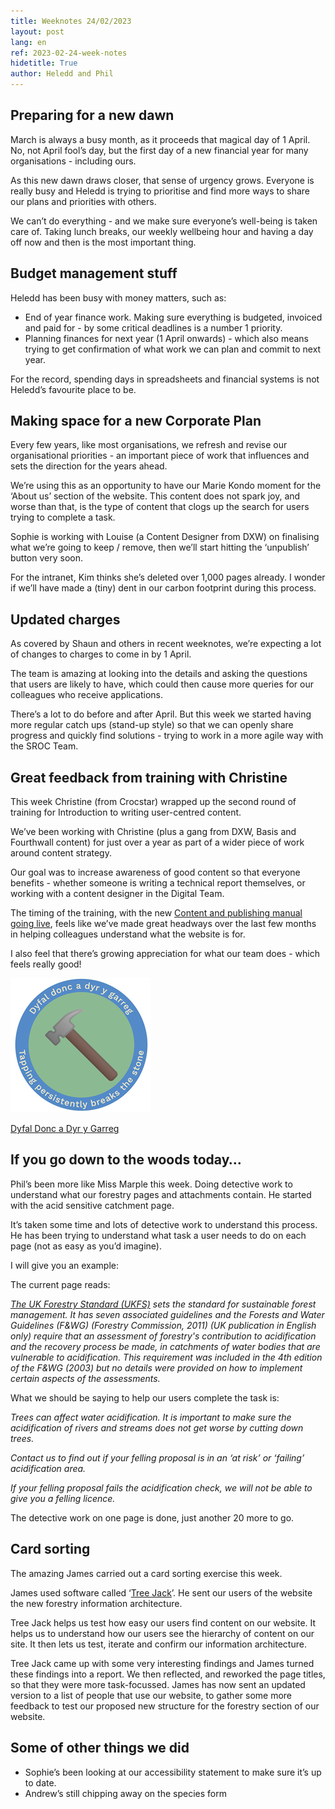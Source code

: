 ```yaml
---
title: Weeknotes 24/02/2023
layout: post
lang: en
ref: 2023-02-24-week-notes
hidetitle: True
author: Heledd and Phil
---
```


## Preparing for a new dawn

March is always a busy month, as it proceeds that magical day of 1 April. No, not April fool’s day, but the first day of a new financial year for many organisations - including ours.

As this new dawn draws closer, that sense of urgency grows. Everyone is really busy and  Heledd is trying to prioritise and find more ways to share our plans and priorities with others. 

We can’t do everything - and we make sure everyone’s well-being is taken care of. Taking lunch breaks, our weekly wellbeing hour and having a day off now and then is the most important thing. 

## Budget management stuff

Heledd has been busy with money matters, such as:

+ End of year finance work. Making sure everything is budgeted, invoiced and paid for - by some critical deadlines is a number 1 priority.
+ Planning finances for next year (1 April onwards) - which also means trying to get confirmation of what work we can plan and commit to next year.

For the record, spending days in spreadsheets and financial systems is not Heledd’s favourite place to be.

## Making space for a new Corporate Plan 

Every few years, like most organisations, we refresh and revise our organisational priorities - an important piece of work that influences and sets the direction for the years ahead. 

We’re using this as an opportunity to have our Marie Kondo moment for the ‘About us’ section of the website. This content does not spark joy, and worse than that, is the type of content that clogs up the search for users trying to complete a task. 

Sophie is working with Louise (a Content Designer from DXW) on finalising what we’re going to keep / remove, then we’ll start hitting the ‘unpublish’ button very soon. 

For the intranet, Kim thinks she’s deleted over 1,000 pages already. I wonder if we’ll have made a (tiny) dent in our carbon footprint during this process.

## Updated charges

As covered by Shaun and others in recent weeknotes, we’re expecting a lot of changes to charges to come in by 1 April.

The team is amazing at looking into the details and asking the questions that users are likely to have, which could then cause more queries for our colleagues who receive applications. 

There’s a lot to do before and after April. But this week we started having more regular catch ups (stand-up style) so that we can openly share progress and quickly find solutions - trying to work in a more agile way with the SROC Team.

## Great feedback from training with Christine

This week Christine (from Crocstar) wrapped up the second round of training for Introduction to writing user-centred content.

We’ve been working with Christine (plus a gang from DXW, Basis and Fourthwall content) for just over a year as part of a wider piece of work around content strategy.

Our goal was to increase awareness of good content so that everyone benefits - whether someone is writing a technical report themselves, or working with a content designer in the Digital Team.

The timing of the training, with the new [Content and publishing manual going live](https://naturalresources.wales/footer-links/content-and-publishing-manual/?lang=en), feels like we’ve made great headways over the last few months in helping colleagues understand what the website is for. 

I also feel that there’s growing appreciation for what our team does - which feels really good!

![alt text](https://github.com/nrw-digital/week-notes/blob/640aa6a9294d8608892af44063391f40f4f01e6b/images/24022023-001.png?raw=true)

[Dyfal Donc a Dyr y Garreg](https://nscblog.com/step-by-step-habit-creation/dyfal-donc-a-dyr-y-garreg/)

## If you go down to the woods today…

Phil’s been more like Miss Marple this week. Doing detective work to understand what our forestry pages and attachments contain. He started with the acid sensitive catchment page. 

It’s taken some time and lots of detective work to understand this process. He has been trying to understand what task a user needs to do on each page (not as easy as you’d imagine).

I will give you an example:

The current page reads:

_[The UK Forestry Standard (UKFS)](https://www.gov.uk/government/publications/the-uk-forestry-standard) sets the standard for sustainable forest management. It has seven associated guidelines and the Forests and Water Guidelines (F&WG) (Forestry Commission, 2011) (UK publication in English only) require that an assessment of forestry's contribution to acidification and the recovery process be made, in catchments of water bodies that are vulnerable to acidification. This requirement was included in the 4th edition of the F&WG (2003) but no details were provided on how to implement certain aspects of the assessments._

What we should be saying to help our users complete the task is:

_Trees can affect water acidification. It is important to make sure the acidification of rivers and streams does not get worse by cutting down trees._

_Contact us to find out if your felling proposal is in an ‘at risk’ or ‘failing’ acidification area._

_If your felling proposal fails the acidification check, we will not be able to give you a felling licence._

The detective work on one page is done, just another 20 more to go.

## Card sorting

The amazing James carried out a card sorting exercise this week.

James used software called ‘[Tree Jack](https://www.optimalworkshop.com/treejack/)’. He sent our users of the website the new forestry information architecture.

Tree Jack helps us test how easy our users find content on our website. It helps us to understand how our users see the hierarchy of content on our site. It then lets us test, iterate and confirm our information architecture.

Tree Jack came up with some very interesting findings and James turned these findings into a report. We then reflected, and reworked the page titles, so that they were more task-focussed. James has now sent an updated version to a list of people that use our website, to gather some more feedback to test our proposed new structure for the forestry section of our website. 

## Some of other things we did

+ Sophie’s been looking at our accessibility statement to make sure it’s up to date.
+ Andrew’s still chipping away on the species form

